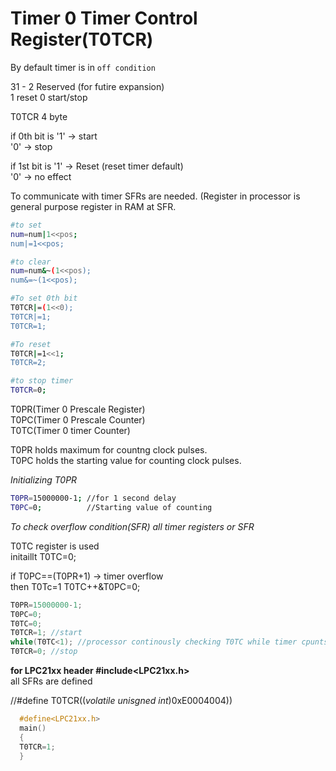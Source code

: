# Timer 0 Timer Control Register(T0TCR)

By default timer is in `off condition`

31 - 2  Reserved (for futire expansion)    
1       reset
0       start/stop     

T0TCR 4 byte   

if 0th bit is '1'  -> start    
              '0'  -> stop   

if 1st bit is '1'  -> Reset (reset timer default)  
              '0'  -> no effect  

To communicate with timer SFRs are needed. (Register in processor is general purpose register in RAM at SFR.  

  
```bash
#to set
num=num|1<<pos;
num|=1<<pos;
```
```bash
#to clear
num=num&~(1<<pos);
num&=~(1<<pos);
```
```bash
#To set 0th bit
T0TCR|=(1<<0);
T0TCR|=1;
T0TCR=1;
```
```bash
#To reset
T0TCR|=1<<1;
T0TCR=2;
```

```bash
#to stop timer
T0TCR=0;
```

T0PR(Timer 0 Prescale Register)  
T0PC(Timer 0 Prescale Counter)  
T0TC(Timer 0 timer Counter)  


T0PR holds maximum for countng clock pulses.  
T0PC holds the starting value for counting clock pulses.  


*Initializing T0PR*

```bash
T0PR=15000000-1; //for 1 second delay
T0PC=0;          //Starting value of counting
```

*To check overflow condition(SFR) all timer registers or SFR*

T0TC register is used  
initaillt T0TC=0;  

if  T0PC==(T0PR+1)  -> timer overflow  
then T0Tc=1
     T0TC++&T0PC=0;  

```c
T0PR=15000000-1;
T0PC=0;
T0TC=0;
T0TCR=1; //start
while(T0TC<1); //processor continously checking T0TC while timer cpunts clock pulse.
T0TCR=0; //stop
```

**for LPC21xx header #include<LPC21xx.h>**  
all SFRs are defined  

//#define T0TCR((*volatile unisgned int*)0xE0004004))  
```c
  #define<LPC21xx.h>
  main()
  {
  T0TCR=1;
  }
```
